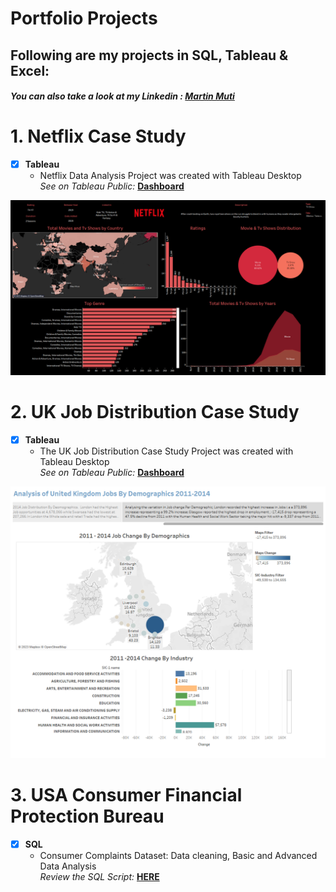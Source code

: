 
# Portfolio Projects
## Following are my projects in SQL, Tableau & Excel: <br />
#### *You can also take a look at my Linkedin : [Martin Muti](https://www.linkedin.com/in/martin-muti-226043130/)* <br />

#  1. Netflix Case Study
- [x] **Tableau** 
  - Netflix Data Analysis Project was created with Tableau Desktop<br />
*See on Tableau Public:* **[Dashboard](https://public.tableau.com/views/NetflixDataWorkbook/Dashboard1?:language=en-US&:display_count=n&:origin=viz_share_link)**<br />

![Netflix Dashboard](https://github.com/martinkilombe/Data-Analyst-Project/blob/main/Netflix%20Data/Netdlix%20dashbaord.png)  

#  2. UK Job Distribution Case Study
- [x] **Tableau** 
  - The UK Job Distribution Case Study Project was created with Tableau Desktop<br />
*See on Tableau Public:* **[Dashboard](https://public.tableau.com/views/UKJobDemographicAnalysis2011-2014/AnalysisofUnitedKingdomJobsByDemographics?:language=en-US&:display_count=n&:origin=viz_share_link)**<br />

![Netflix Dashboard](https://github.com/martinkilombe/Data-Analyst-Project/blob/main/UK%20Job%20Distibution%202011-2014/Analysis%20of%20United%20Kingdom%20Jobs%20By%20Demographics2.png)  

#  3. USA Consumer Financial Protection Bureau
- [x] **SQL** 
  - Consumer Complaints Dataset: Data cleaning, Basic and Advanced Data Analysis<br />
*Review the SQL Script:* **[HERE](https://github.com/martinkilombe/Consumer_Complaints_Analysis_SQL/blob/main/Consmer%20complaints%20analyis%20and%20data%20cleaning.sql)**<br />








